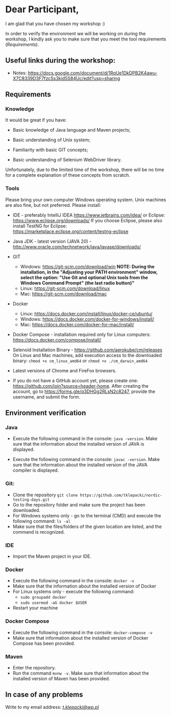 
# Dear Participant,

I am glad that you have chosen my workshop :)

In order to verify the environment we will be working on during the workshop, I kindly ask you to make sure that you meet the tool requirements (*Requirements*).

## Useful links during the workshop:

- Notes:
  https://docs.google.com/document/d/1RqUe1DkDPB2K4awu-X7C8339D3F7fzcSs3kid5S84Uc/edit?usp=sharing

## Requirements

### Knowledge

It would be great if you have:

- Basic knowledge of Java language and Maven projects;

- Basic understanding of Unix system;

- Familiarity with basic GIT concepts;

- Basic understanding of Selenium WebDriver library.

Unfortunately, due to the limited time of the workshop, there will be no time for a complete explanation of these concepts from scratch.

### Tools

Please bring your own computer Windows operating system. Unix machines are also fine, but not preferred. Please install:

- IDE - preferably IntelliJ IDEA https://www.jetbrains.com/idea/ or Eclipse: https://www.eclipse.org/downloads/ If you choose Eclipse, please also install TestNG for Eclipse: https://marketplace.eclipse.org/content/testng-eclipse

- Java JDK - latest version (JAVA 20) - http://www.oracle.com/technetwork/java/javase/downloads/

- GIT 
  - Windows: https://git-scm.com/download/win 
  **NOTE: During the installation, in the "Adjusting your PATH environment" window, select the option: "Use Git and optional Unix tools from the Windows Command Prompt" (the last radio button)"**
  - Linux: https://git-scm.com/download/linux
  - Mac: https://git-scm.com/download/mac

- Docker
  - Linux: https://docs.docker.com/install/linux/docker-ce/ubuntu/
  - Windows: https://docs.docker.com/docker-for-windows/install/
  - Mac: https://docs.docker.com/docker-for-mac/install/

- Docker Compose - installation required only for Linux computers: https://docs.docker.com/compose/install/

- Selenoid Installation Binary - https://github.com/aerokube/cm/releases 
  On Linux and Mac machines, add execution access to the downloaded binary: `chmod +x cm_linux_amd64` or `chmod +x ./cm_darwin_amd64`

- Latest versions of Chrome and FireFox browsers.

- If you do not have a GitHub account yet, please create one: https://github.com/join?source=header-home. After creating the account, go to https://forms.gle/q3DHGg2RLsN2c8247, provide the username, and submit the form.

## Environment verification

### Java

- Execute the following command in the console: `java -version`. Make sure that the information about the installed version of JAVA is displayed.

- Execute the following command in the console: `javac -version`. Make sure that the information about the installed version of the JAVA compiler is displayed.

### Git:

- Clone the repository `git clone https://github.com/tklepacki/nordic-testing-days.git`
- Go to the repository folder and make sure the project has been downloaded.
- For Windows systems only - go to the terminal (CMD) and execute the following command: `ls -al`
- Make sure that the files/folders of the given location are listed, and the command is recognized.

### IDE

- Import the Maven project in your IDE.

### Docker

- Execute the following command in the console: `docker -v`
- Make sure that the information about the installed version of Docker
- For Linux systems only - execute the following command:
  - `sudo groupadd docker`
  - `sudo usermod -aG docker $USER`
- Restart your machine

### Docker Compose

- Execute the following command in the console: `docker-compose -v`
- Make sure that information about the installed version of Docker Compose has been provided.

### Maven

- Enter the repository.
- Run the command `mvnw -v`. Make sure that information about the installed version of Maven has been provided.

## In case of any problems
Write to my email address: *t.klepacki@wp.pl*
